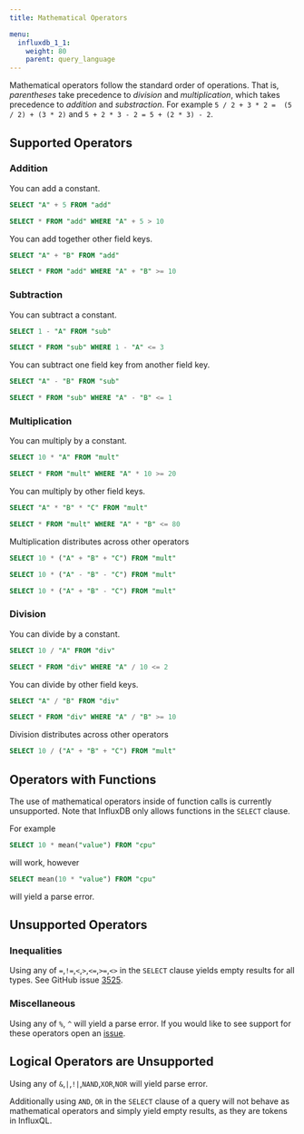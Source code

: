 ```yaml
---
title: Mathematical Operators

menu:
  influxdb_1_1:
    weight: 80
    parent: query_language
---
```


Mathematical operators follow the standard order of operations.
That is, *parentheses* take precedence to *division* and *multiplication*, which takes precedence to *addition* and *substraction*.
For example `5 / 2 + 3 * 2 =  (5 / 2) + (3 * 2)` and `5 + 2 * 3 - 2 = 5 + (2 * 3) - 2`.

## Supported Operators

### Addition

You can add a constant.

```sql
SELECT "A" + 5 FROM "add"
```
```sql
SELECT * FROM "add" WHERE "A" + 5 > 10
```

You can add together other field keys.

```sql
SELECT "A" + "B" FROM "add"
```
```sql
SELECT * FROM "add" WHERE "A" + "B" >= 10
```

### Subtraction

You can subtract a constant.

```sql
SELECT 1 - "A" FROM "sub"
```
```sql
SELECT * FROM "sub" WHERE 1 - "A" <= 3
```

You can subtract one field key from another field key.

```sql
SELECT "A" - "B" FROM "sub"
```
```sql
SELECT * FROM "sub" WHERE "A" - "B" <= 1
```

### Multiplication

You can multiply by a constant.

```sql
SELECT 10 * "A" FROM "mult"
```
```sql
SELECT * FROM "mult" WHERE "A" * 10 >= 20
```

You can multiply by other field keys.

```sql
SELECT "A" * "B" * "C" FROM "mult"
```
```sql
SELECT * FROM "mult" WHERE "A" * "B" <= 80
```

Multiplication distributes across other operators

```sql
SELECT 10 * ("A" + "B" + "C") FROM "mult"
```

```sql
SELECT 10 * ("A" - "B" - "C") FROM "mult"
```

```sql
SELECT 10 * ("A" + "B" - "C") FROM "mult"
```

### Division
You can divide by a constant.

```sql
SELECT 10 / "A" FROM "div"
```
```sql
SELECT * FROM "div" WHERE "A" / 10 <= 2
```

You can divide by other field keys.

```sql
SELECT "A" / "B" FROM "div"
```
```sql
SELECT * FROM "div" WHERE "A" / "B" >= 10
```

Division distributes across other operators

```sql
SELECT 10 / ("A" + "B" + "C") FROM "mult"
```

## Operators with Functions

The use of mathematical operators inside of function calls is currently unsupported.
Note that InfluxDB only allows functions in the `SELECT` clause.

For example

```sql
SELECT 10 * mean("value") FROM "cpu"
```
will work, however
```sql
SELECT mean(10 * "value") FROM "cpu"
```
will yield a parse error.

## Unsupported Operators

### Inequalities

Using any of `=`,`!=`,`<`,`>`,`<=`,`>=`,`<>` in the `SELECT` clause yields empty results for all types.
See GitHub issue [3525](https://github.com/influxdb/influxdb/issues/3525).

### Miscellaneous

Using any of `%`, `^` will yield a parse error.
If you would like to see support for these operators open an [issue](https://github.com/influxdb/influxdb/issues/new).

## Logical Operators are Unsupported

Using any of `&`,`|`,`!|`,`NAND`,`XOR`,`NOR` will yield parse error.

Additionally using `AND`, `OR` in the `SELECT` clause of a query will not behave as mathematical operators and simply yield empty results, as they are tokens in InfluxQL.

